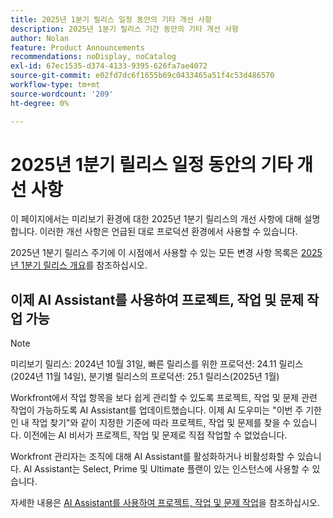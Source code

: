 ```yaml
---
title: 2025년 1분기 릴리스 일정 동안의 기타 개선 사항
description: 2025년 1분기 릴리스 기간 동안의 기타 개선 사항
author: Nolan
feature: Product Announcements
recommendations: noDisplay, noCatalog
exl-id: 67ec1535-d374-4133-9395-626fa7ae4072
source-git-commit: e02fd7dc6f1655b69c0433465a51f4c53d486570
workflow-type: tm+mt
source-wordcount: '209'
ht-degree: 0%

---
```


# 2025년 1분기 릴리스 일정 동안의 기타 개선 사항

이 페이지에서는 미리보기 환경에 대한 2025년 1분기 릴리스의 개선 사항에 대해 설명합니다. 이러한 개선 사항은 언급된 대로 프로덕션 환경에서 사용할 수 있습니다.

2025년 1분기 릴리스 주기에 이 시점에서 사용할 수 있는 모든 변경 사항 목록은 [2025년 1분기 릴리스 개요](/help/quicksilver/product-announcements/product-releases/25-q1-release-activity/25-q1-release-overview.md)를 참조하십시오.

## 이제 AI Assistant를 사용하여 프로젝트, 작업 및 문제 작업 가능

>[!NOTE]
>
>미리보기 릴리스: 2024년 10월 31일, 빠른 릴리스를 위한 프로덕션: 24.11 릴리스(2024년 11월 14일), 분기별 릴리스의 프로덕션: 25.1 릴리스(2025년 1월)

Workfront에서 작업 항목을 보다 쉽게 관리할 수 있도록 프로젝트, 작업 및 문제 관련 작업이 가능하도록 AI Assistant를 업데이트했습니다. 이제 AI 도우미는 &quot;이번 주 기한인 내 작업 찾기&quot;와 같이 지정한 기준에 따라 프로젝트, 작업 및 문제를 찾을 수 있습니다.
이전에는 AI 비서가 프로젝트, 작업 및 문제로 직접 작업할 수 없었습니다.

Workfront 관리자는 조직에 대해 AI Assistant를 활성화하거나 비활성화할 수 있습니다. AI Assistant는 Select, Prime 및 Ultimate 플랜이 있는 인스턴스에 사용할 수 있습니다.

자세한 내용은 [AI Assistant를 사용하여 프로젝트, 작업 및 문제 작업](/help/quicksilver/workfront-basics/ai-assistant/work-with-pti-through-ai-assisant.md)을 참조하십시오.
